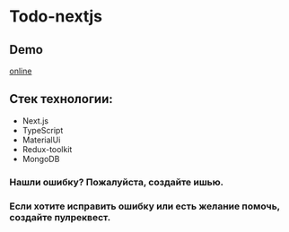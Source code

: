 # Todo-nextjs

## Demo
[online](https://)

## Стек технологии:

- Next.js
- TypeScript
- MaterialUi
- Redux-toolkit
- MongoDB

### Нашли ошибку? Пожалуйста, создайте ишью.

### Если хотите исправить ошибку или есть желание помочь, создайте пулреквест.
